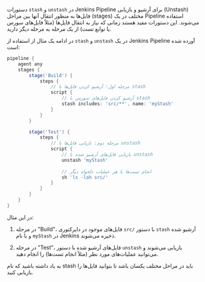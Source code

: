 دستورات `stash` و `unstash` در Jenkins Pipeline برای آرشیو و بازیابی (Unstash) فایل‌ها به منظور انتقال آنها بین مراحل (stages) مختلف در یک Pipeline استفاده می‌شوند. این دستورات مفید هستند زمانی که نیاز به انتقال فایل‌ها (مثلاً فایل‌های سورس یا توابع تست) از یک مرحله به مرحله دیگر دارید.

در ادامه یک مثال از استفاده از `stash` و `unstash` در یک Jenkins Pipeline آورده شده است:

```groovy
pipeline {
    agent any
    stages {
        stage('Build') {
            steps {
                // مرحله اول: آرشیو کردن فایل‌ها با stash
                script {
                    // آرشیو کردن فایل‌های سورس با stash
                    stash includes: 'src/**', name: 'myStash'
                }
            }
        }

        stage('Test') {
            steps {
                // مرحله دوم: بازیابی فایل‌ها با unstash
                script {
                    // بازیابی فایل‌های آرشیو شده با unstash
                    unstash 'myStash'
                    
                    // انجام تست‌ها یا هر عملیات دلخواه دیگر
                    sh 'ls -lah src/'
                }
            }
        }
    }
}
```

در این مثال:

1. در مرحله "Build"، فایل‌های موجود در دایرکتوری `src/` با دستور `stash` آرشیو شده و با نام `myStash` در Jenkins ذخیره می‌شوند.

2. در مرحله "Test"، فایل‌های آرشیو شده با دستور `unstash` بازیابی می‌شوند و می‌توانید عملیات‌های مورد نظر (مثلاً انجام تست‌ها) را انجام دهید.

به یاد داشته باشید که نام stash باید در مراحل مختلف یکسان باشد تا بتوانید فایل‌ها را بازیابی کنید.
